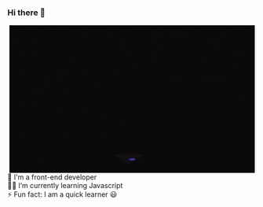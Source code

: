 ### Hi there 👋

<img src="giphy.gif" height="300" width="500" align="right">
<br/>
<br/>
<br/>


🧰 I'm  a front-end developer <br/>
👩‍💻 I’m currently learning Javascript<br />
⚡ Fun fact: I am  a quick learner 😃 <br/>



<!--
**priyal6/priyal6** is a ✨ _special_ ✨ repository because its `README.md` (this file) appears on your GitHub profile.

Here are some ideas to get you started:

- 🔭 I’m currently working on ...
-
- 👯 I’m looking to collaborate on ...
- 🤔 I’m looking for help with ...
- 💬 Ask me about ...
- 📫 How to reach me: ...
- 😄 Pronouns: ...
-
-->
